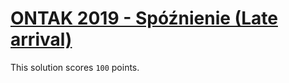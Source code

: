 # [ONTAK 2019 - Spóźnienie (Late arrival)](https://sio2.mimuw.edu.pl/c/wiekuisty_ontak2019/p/spo)

This solution scores `100` points.

